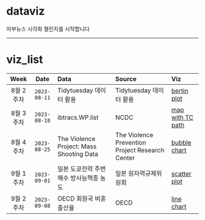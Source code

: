 # dataviz

마부뉴스 시각화 챌린지를 시작합니다

***

# viz_list

| Week | Date | Data | Source | Viz |
| :---: | :---: | :--- | :--- | :---|
| 8월 2주차 | `2023-08-11` | Tidytuesday 데이터 활용 | Tidytuesday 데이터 활용 | [bertin plot](viz/230811/readme.md) |
| 8월 3주차 | `2023-08-18` | ibtracs.WP.list | NCDC | [map with TC path](viz/230818/readme.md) |
| 8월 4주차 | `2023-08-25` | The Violence Project: Mass Shooting Data |  The Violence Prevention Project Research Center | [bubble chart](viz/230825/readme.md) |
| 9월 1주차 | `2023-09-01` | 일본 도쿄전력 주변 해수 방사능핵종 농도 | 일본 원자력규제위원회 | [scatter plot](viz/230901/readme.md) |
| 9월 2주차 | `2023-09-08` | OECD 회원국 비혼출산율 | OECD | [line chart](viz/230908/readme.md) |
